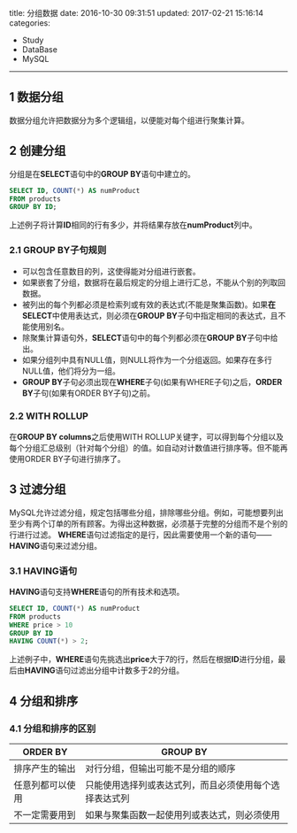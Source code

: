 title: 分组数据
date: 2016-10-30 09:31:51
updated: 2017-02-21 15:16:14
categories:
- Study
- DataBase
- MySQL
---

## 1 数据分组

数据分组允许把数据分为多个逻辑组，以便能对每个组进行聚集计算。

## 2 创建分组

分组是在**SELECT**语句中的**GROUP BY**语句中建立的。

```SQL
SELECT ID, COUNT(*) AS numProduct
FROM products
GROUP BY ID;
```

上述例子将计算**ID**相同的行有多少，并将结果存放在**numProduct**列中。

### 2.1 GROUP BY子句规则

- 可以包含任意数目的列，这使得能对分组进行嵌套。
- 如果嵌套了分组，数据将在最后规定的分组上进行汇总，不能从个别的列取回数据。
- 被列出的每个列都必须是检索列或有效的表达式(不能是聚集函数)。如果**在SELECT**中使用表达式，则必须在**GROUP BY**子句中指定相同的表达式，且不能使用别名。
- 除聚集计算语句外，**SELECT**语句中的每个列都必须在**GROUP BY**子句中给出。
- 如果分组列中具有NULL值，则NULL将作为一个分组返回。如果存在多行NULL值，他们将分为一组。
- **GROUP BY**子句必须出现在**WHERE**子句(如果有WHERE子句)之后，**ORDER BY**子句(如果有ORDER BY子句)之前。

### 2.2 WITH ROLLUP

在**GROUP BY columns**之后使用WITH ROLLUP关键字，可以得到每个分组以及每个分组汇总级别（针对每个分组）的值。如自动对计数值进行排序等。但不能再使用ORDER BY子句进行排序了。

## 3 过滤分组

MySQL允许过滤分组，规定包括哪些分组，排除哪些分组。例如，可能想要列出至少有两个订单的所有顾客。为得出这种数据，必须基于完整的分组而不是个别的行进行过滤。 
**WHERE**语句过滤指定的是行，因此需要使用一个新的语句——**HAVING**语句来过滤分组。

### 3.1 HAVING语句

**HAVING**语句支持**WHERE**语句的所有技术和选项。

```SQL
SELECT ID, COUNT(*) AS numProduct
FROM products
WHERE price > 10
GROUP BY ID
HAVING COUNT(*) > 2;
```

上述例子中，**WHERE**语句先挑选出**price**大于7的行，然后在根据**ID**进行分组，最后由**HAVING**语句过滤出分组中计数多于2的分组。

## 4 分组和排序

### 4.1 分组和排序的区别

|     ORDER BY     |                        GROUP BY                        |
|------------------|--------------------------------------------------------|
| 排序产生的输出   | 对行分组，但输出可能不是分组的顺序                       |
| 任意列都可以使用 | 只能使用选择列或表达式列，而且必须使用每个选择表达式列 |
| 不一定需要用到   | 如果与聚集函数一起使用列或表达式，则必须使用           |
